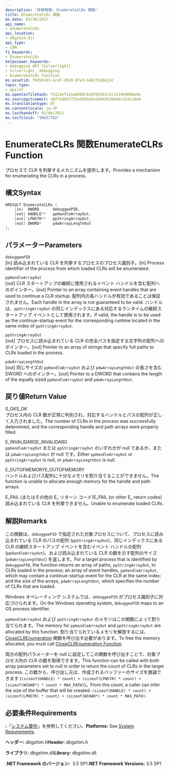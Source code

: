 ```yaml
---
description: '詳細情報: EnumerateCLRs 関数'
title: EnumerateCLRs 関数
ms.date: 03/30/2017
api_name:
- EnumerateCLRs
api_location:
- dbgshim.dll
api_type:
- COM
f1_keywords:
- EnumerateCLRs
helpviewer_keywords:
- debugging API [Silverlight]
- Silverlight, debugging
- EnumerateCLRs function
ms.assetid: f8d50cb3-ec4f-4529-8fe3-bd61fd28e13c
topic_type:
- apiref
ms.openlocfilehash: 75124ef1e1e8588cb3d709161c3c1119e960be9e
ms.sourcegitcommit: ddf7edb67715a5b9a45e3dd44536dabc153c1de0
ms.translationtype: HT
ms.contentlocale: ja-JP
ms.lasthandoff: 02/06/2021
ms.locfileid: "99637782"
---
```

# <a name="enumerateclrs-function"></a><span data-ttu-id="0fe8e-103">EnumerateCLRs 関数</span><span class="sxs-lookup"><span data-stu-id="0fe8e-103">EnumerateCLRs Function</span></span>

<span data-ttu-id="0fe8e-104">プロセスで CLR を列挙するメカニズムを提供します。</span><span class="sxs-lookup"><span data-stu-id="0fe8e-104">Provides a mechanism for enumerating the CLRs in a process.</span></span>  
  
## <a name="syntax"></a><span data-ttu-id="0fe8e-105">構文</span><span class="sxs-lookup"><span data-stu-id="0fe8e-105">Syntax</span></span>  
  
```cpp  
HRESULT EnumerateCLRs (  
    [in]  DWORD      debuggeePID,  
    [out] HANDLE**   ppHandleArrayOut,  
    [out] LPWSTR**   ppStringArrayOut,  
    [out] DWORD*     pdwArrayLengthOut  
);  
```  
  
## <a name="parameters"></a><span data-ttu-id="0fe8e-106">パラメーター</span><span class="sxs-lookup"><span data-stu-id="0fe8e-106">Parameters</span></span>  

 `debuggeePID`  
 <span data-ttu-id="0fe8e-107">[in] 読み込まれている CLR を列挙するプロセスのプロセス識別子。</span><span class="sxs-lookup"><span data-stu-id="0fe8e-107">[in] Process identifier of the process from which loaded CLRs will be enumerated.</span></span>  
  
 `ppHandleArrayOut`  
 <span data-ttu-id="0fe8e-108">[out] CLR スタートアップの継続に使用されるイベント ハンドルを含む配列へのポインター。</span><span class="sxs-lookup"><span data-stu-id="0fe8e-108">[out] Pointer to an array containing event handles that are used to continue a CLR startup.</span></span> <span data-ttu-id="0fe8e-109">配列内の各ハンドルが有効であることは保証されません。</span><span class="sxs-lookup"><span data-stu-id="0fe8e-109">Each handle in the array is not guaranteed to be valid.</span></span> <span data-ttu-id="0fe8e-110">ハンドルは、`ppStringArrayOut` の同じインデックスにある対応するランタイムの継続スタートアップ イベントとして使用されます。</span><span class="sxs-lookup"><span data-stu-id="0fe8e-110">If valid, the handle is to be used as the continue-startup event for the corresponding runtime located in the same index of `ppStringArrayOut`.</span></span>  
  
 `ppStringArrayOut`  
 <span data-ttu-id="0fe8e-111">[out] プロセスに読み込まれている CLR の完全パスを指定する文字列の配列へのポインター。</span><span class="sxs-lookup"><span data-stu-id="0fe8e-111">[out] Pointer to an array of strings that specify full paths to CLRs loaded in the process.</span></span>  
  
 `pdwArrayLengthOut`  
 <span data-ttu-id="0fe8e-112">[out] 同じサイズの `ppHandleArrayOut` および `pdwArrayLengthOut` の長さを含む DWORD へのポインター。</span><span class="sxs-lookup"><span data-stu-id="0fe8e-112">[out] Pointer to a DWORD that contains the length of the equally sized `ppHandleArrayOut` and `pdwArrayLengthOut`.</span></span>  
  
## <a name="return-value"></a><span data-ttu-id="0fe8e-113">戻り値</span><span class="sxs-lookup"><span data-stu-id="0fe8e-113">Return Value</span></span>  

 <span data-ttu-id="0fe8e-114">S_OK</span><span class="sxs-lookup"><span data-stu-id="0fe8e-114">S_OK</span></span>  
 <span data-ttu-id="0fe8e-115">プロセス内の CLR 数が正常に判別され、対応するハンドルとパスの配列が正しく入力されました。</span><span class="sxs-lookup"><span data-stu-id="0fe8e-115">The number of CLRs in the process was successfully determined, and the corresponding handle and path arrays were properly filled.</span></span>  
  
 <span data-ttu-id="0fe8e-116">E_INVALIDARG</span><span class="sxs-lookup"><span data-stu-id="0fe8e-116">E_INVALIDARG</span></span>  
 <span data-ttu-id="0fe8e-117">`ppHandleArrayOut` または `ppStringArrayOut` のいずれかが null であるか、または `pdwArrayLengthOut` が null です。</span><span class="sxs-lookup"><span data-stu-id="0fe8e-117">Either `ppHandleArrayOut` or `ppStringArrayOut` is null, or `pdwArrayLengthOut` is null.</span></span>  
  
 <span data-ttu-id="0fe8e-118">E_OUTOFMEMORY</span><span class="sxs-lookup"><span data-stu-id="0fe8e-118">E_OUTOFMEMORY</span></span>  
 <span data-ttu-id="0fe8e-119">ハンドルおよびパス配列に十分なメモリを割り当てることができません。</span><span class="sxs-lookup"><span data-stu-id="0fe8e-119">The function is unable to allocate enough memory for the handle and path arrays.</span></span>  
  
 <span data-ttu-id="0fe8e-120">E_FAIL (またはその他の E_ リターン コード)</span><span class="sxs-lookup"><span data-stu-id="0fe8e-120">E_FAIL (or other E_ return codes)</span></span>  
 <span data-ttu-id="0fe8e-121">読み込まれている CLR を列挙できません。</span><span class="sxs-lookup"><span data-stu-id="0fe8e-121">Unable to enumerate loaded CLRs.</span></span>  
  
## <a name="remarks"></a><span data-ttu-id="0fe8e-122">解説</span><span class="sxs-lookup"><span data-stu-id="0fe8e-122">Remarks</span></span>  

 <span data-ttu-id="0fe8e-123">この関数は、`debuggeePID` で指定された対象プロセスについて、プロセスに読み込まれている CLR のパスの配列 (`ppStringArrayOut`)、同じインデックスにある CLR の継続スタートアップ イベントを含むイベント ハンドルの配列 (`ppHandleArrayOut`)、および読み込まれている CLR の数を示す配列のサイズ (`pdwArrayLengthOut`) を返します。</span><span class="sxs-lookup"><span data-stu-id="0fe8e-123">For a target process that is identified by `debuggeePID`, the function returns an array of paths, `ppStringArrayOut`, to CLRs loaded in the process; an array of event handles, `ppHandleArrayOut`, which may contain a continue-startup event for the CLR at the same index; and the size of the arrays, `pdwArrayLengthOut`, which specifies the number of CLRs that are loaded.</span></span>  
  
 <span data-ttu-id="0fe8e-124">Windows オペレーティング システムでは、`debuggeePID` がプロセス識別子に対応づけられます。</span><span class="sxs-lookup"><span data-stu-id="0fe8e-124">On the Windows operating system, `debuggeePID` maps to an OS process identifier.</span></span>  
  
 <span data-ttu-id="0fe8e-125">`ppHandleArrayOut` および `ppStringArrayOut` のメモリはこの関数によって割り当てられます。</span><span class="sxs-lookup"><span data-stu-id="0fe8e-125">The memory for `ppHandleArrayOut` and `ppStringArrayOut` are allocated by this function.</span></span> <span data-ttu-id="0fe8e-126">割り当てられているメモリを解放するには、[CloseCLREnumeration](closeclrenumeration-function.md) 関数を呼び出す必要があります。</span><span class="sxs-lookup"><span data-stu-id="0fe8e-126">To free the memory allocated, you must call [CloseCLREnumeration Function](closeclrenumeration-function.md).</span></span>  
  
 <span data-ttu-id="0fe8e-127">両方の配列パラメーターを null に設定してこの関数を呼び出すことで、対象プロセス内の CLR の数を取得できます。</span><span class="sxs-lookup"><span data-stu-id="0fe8e-127">This function can be called with both array parameters set to null in order to return the count of CLRs in the target process.</span></span> <span data-ttu-id="0fe8e-128">この数から、呼び出し元は、作成されるバッファーのサイズを推論できます (`(sizeof(HANDLE) * count) + (sizeof(LPWSTR) * count) + (sizeof(WCHAR*) * count * MAX_PATH)`)。</span><span class="sxs-lookup"><span data-stu-id="0fe8e-128">From this count, a caller can infer the size of the buffer that will be created: `(sizeof(HANDLE) * count) + (sizeof(LPWSTR) * count) + (sizeof(WCHAR*) * count * MAX_PATH)`.</span></span>  
  
## <a name="requirements"></a><span data-ttu-id="0fe8e-129">必要条件</span><span class="sxs-lookup"><span data-stu-id="0fe8e-129">Requirements</span></span>  

 <span data-ttu-id="0fe8e-130">**:**「[システム要件](../../get-started/system-requirements.md)」を参照してください。</span><span class="sxs-lookup"><span data-stu-id="0fe8e-130">**Platforms:** See [System Requirements](../../get-started/system-requirements.md).</span></span>  
  
 <span data-ttu-id="0fe8e-131">**ヘッダー:** dbgshim.h</span><span class="sxs-lookup"><span data-stu-id="0fe8e-131">**Header:** dbgshim.h</span></span>  
  
 <span data-ttu-id="0fe8e-132">**ライブラリ:** dbgshim.dll</span><span class="sxs-lookup"><span data-stu-id="0fe8e-132">**Library:** dbgshim.dll</span></span>  
  
 <span data-ttu-id="0fe8e-133">**.NET Framework のバージョン:**  3.5 SP1</span><span class="sxs-lookup"><span data-stu-id="0fe8e-133">**.NET Framework Versions:** 3.5 SP1</span></span>
